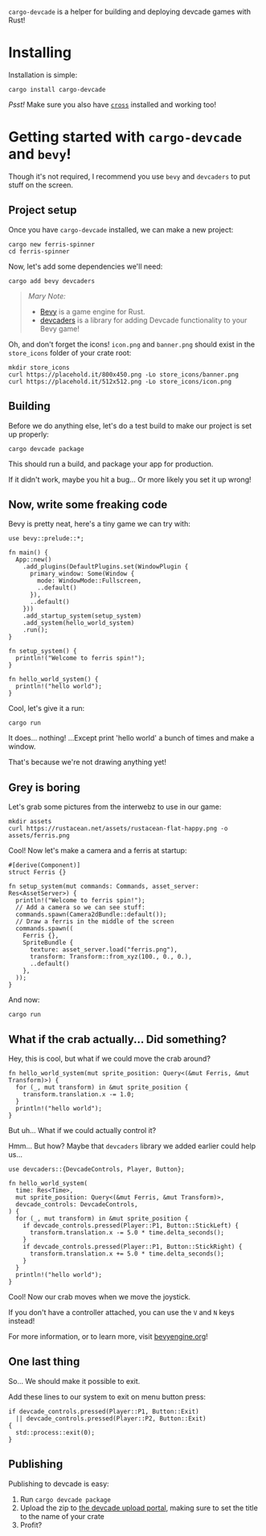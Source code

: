 `cargo-devcade` is a helper for building and deploying devcade games with Rust!

# Installing
Installation is simple:

```
cargo install cargo-devcade
```

_Psst!_ Make sure you also have [`cross`](https://github.com/cross-rs/cross/wiki/Getting-Started) installed and working too!

# Getting started with `cargo-devcade` and `bevy`!

Though it's not required, I recommend you use `bevy` and `devcaders` to put stuff on the screen.

## Project setup
Once you have `cargo-devcade` installed, we can make a new project:

```
cargo new ferris-spinner
cd ferris-spinner
```

Now, let's add some dependencies we'll need:

```
cargo add bevy devcaders
```

> *Mary Note:*
>
> * [Bevy](https://bevyengine.org) is a game engine for Rust.
> * [devcaders](https://docs.rs/devcaders/latest/devcaders) is a library for adding Devcade functionality to your Bevy game!

Oh, and don't forget the icons! `icon.png` and `banner.png` should exist in the `store_icons` folder of your crate root:

```
mkdir store_icons
curl https://placehold.it/800x450.png -Lo store_icons/banner.png
curl https://placehold.it/512x512.png -Lo store_icons/icon.png
```

## Building

Before we do anything else, let's do a test build to make our project is set up properly:

```
cargo devcade package
```

This should run a build, and package your app for production.

If it didn't work, maybe you hit a bug... Or more likely you set it up wrong!

## Now, write some freaking code

Bevy is pretty neat, here's a tiny game we can try with:

```
use bevy::prelude::*;

fn main() {
  App::new()
    .add_plugins(DefaultPlugins.set(WindowPlugin {
      primary_window: Some(Window {
        mode: WindowMode::Fullscreen,
        ..default()
      }),
      ..default()
    }))
    .add_startup_system(setup_system)
    .add_system(hello_world_system)
    .run();
}

fn setup_system() {
  println!("Welcome to ferris spin!");
}

fn hello_world_system() {
  println!("hello world");
}
```

Cool, let's give it a run:

```
cargo run
```

It does... nothing! ...Except print 'hello world' a bunch of times and make a window.

That's because we're not drawing anything yet!

## Grey is boring

Let's grab some pictures from the interwebz to use in our game:

```
mkdir assets
curl https://rustacean.net/assets/rustacean-flat-happy.png -o assets/ferris.png
```

Cool! Now let's make a camera and a ferris at startup:

```
#[derive(Component)]
struct Ferris {}

fn setup_system(mut commands: Commands, asset_server: Res<AssetServer>) {
  println!("Welcome to ferris spin!");
  // Add a camera so we can see stuff:
  commands.spawn(Camera2dBundle::default());
  // Draw a ferris in the middle of the screen
  commands.spawn((
    Ferris {},
    SpriteBundle {
      texture: asset_server.load("ferris.png"),
      transform: Transform::from_xyz(100., 0., 0.),
      ..default()
    },
  ));
}
```

And now:
```
cargo run
```

## What if the crab actually... Did something?

Hey, this is cool, but what if we could move the crab around?

```
fn hello_world_system(mut sprite_position: Query<(&mut Ferris, &mut Transform)>) {
  for (_, mut transform) in &mut sprite_position {
    transform.translation.x -= 1.0;
  }
  println!("hello world");
}
```

But uh... What if we could actually control it?

Hmm... But how? Maybe that `devcaders` library we added earlier could help us...

```
use devcaders::{DevcadeControls, Player, Button};

fn hello_world_system(
  time: Res<Time>,
  mut sprite_position: Query<(&mut Ferris, &mut Transform)>,
  devcade_controls: DevcadeControls,
) {
  for (_, mut transform) in &mut sprite_position {
    if devcade_controls.pressed(Player::P1, Button::StickLeft) {
      transform.translation.x -= 5.0 * time.delta_seconds();
    }
    if devcade_controls.pressed(Player::P1, Button::StickRight) {
      transform.translation.x += 5.0 * time.delta_seconds();
    }
  }
  println!("hello world");
}
```

Cool! Now our crab moves when we move the joystick.

If you don't have a controller attached, you can use the `V` and `N` keys instead!

For more information, or to learn more, visit [bevyengine.org](https://bevyengine.org/)!

## One last thing

So... We should make it possible to exit.

Add these lines to our system to exit on menu button press:
```
if devcade_controls.pressed(Player::P1, Button::Exit)
  || devcade_controls.pressed(Player::P2, Button::Exit)
{
  std::process::exit(0);
}
```

## Publishing

Publishing to devcade is easy:

1. Run `cargo devcade package`
2. Upload the zip to [the devcade upload portal](https://devcade.csh.rit.edu/upload), making sure to set the title to the name of your crate
3. Profit?
